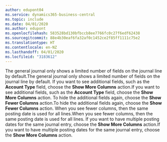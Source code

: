 ```yaml
---
author: edupont04
ms.service: dynamics365-business-central
ms.topic: include
ms.date: 04/01/2020
ms.author: edupont
ms.openlocfilehash: 583528bd130bfbccb8ee7766fc0c27f6edf62438
ms.sourcegitcommit: 88e4b30eaf6fa32af0c1452ce2f85ff1111c75e2
ms.translationtype: HT
ms.contentlocale: en-NZ
ms.lasthandoff: 04/01/2020
ms.locfileid: "3183612"
---
```

<span data-ttu-id="1a5f3-101">The general journal only shows a limited number of fields on the journal line by default.</span><span class="sxs-lookup"><span data-stu-id="1a5f3-101">The general journal only shows a limited number of fields on the journal line by default.</span></span> <span data-ttu-id="1a5f3-102">If you want to see additional fields, such as the **Account Type** field, choose the **Show More Columns** action.</span><span class="sxs-lookup"><span data-stu-id="1a5f3-102">If you want to see additional fields, such as the **Account Type** field, choose the **Show More Columns** action.</span></span> <span data-ttu-id="1a5f3-103">To hide the additional fields again, choose the **Show Fewer Columns** action.</span><span class="sxs-lookup"><span data-stu-id="1a5f3-103">To hide the additional fields again, choose the **Show Fewer Columns** action.</span></span> <span data-ttu-id="1a5f3-104">When you see fewer columns, then the same posting date is used for all lines.</span><span class="sxs-lookup"><span data-stu-id="1a5f3-104">When you see fewer columns, then the same posting date is used for all lines.</span></span> <span data-ttu-id="1a5f3-105">If you want to have multiple posting dates for the same journal entry, choose the **Show More Columns** action.</span><span class="sxs-lookup"><span data-stu-id="1a5f3-105">If you want to have multiple posting dates for the same journal entry, choose the **Show More Columns** action.</span></span>  
